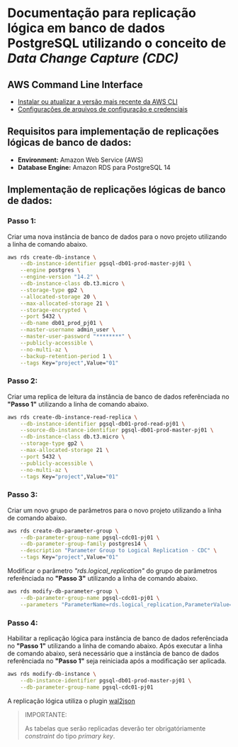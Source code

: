 # **Documentação para replicação lógica em banco de dados PostgreSQL utilizando o conceito de *Data Change Capture (CDC)***

## **AWS Command Line Interface**
- [Instalar ou atualizar a versão mais recente da AWS CLI](https://docs.aws.amazon.com/pt_br/cli/latest/userguide/getting-started-install.html)
- [Configurações de arquivos de configuração e credenciais](https://docs.aws.amazon.com/pt_br/cli/latest/userguide/cli-configure-files.html)

## **Requisitos para implementação de replicações lógicas de banco de dados:**

- **Environment:** Amazon Web Service (AWS)
- **Database Engine:** Amazon RDS para PostgreSQL 14

## **Implementação de replicações lógicas de banco de dados:**

### **Passo 1:**

Criar uma nova instância de banco de dados para o novo projeto utilizando a linha de comando abaixo.

```bash
aws rds create-db-instance \
    --db-instance-identifier pgsql-db01-prod-master-pj01 \
    --engine postgres \
    --engine-version "14.2" \
    --db-instance-class db.t3.micro \
    --storage-type gp2 \
    --allocated-storage 20 \
    --max-allocated-storage 21 \
    --storage-encrypted \
    --port 5432 \
    --db-name db01_prod_pj01 \
    --master-username admin_user \
    --master-user-password "********" \
    --publicly-accessible \
    --no-multi-az \
    --backup-retention-period 1 \
    --tags Key="project",Value="01"
```

### **Passo 2:**

Criar uma replica de leitura da instância de banco de dados referênciada no **"Passo 1"** utilizando a linha de comando abaixo.

```bash
aws rds create-db-instance-read-replica \
    --db-instance-identifier pgsql-db01-prod-read-pj01 \
    --source-db-instance-identifier pgsql-db01-prod-master-pj01 \
    --db-instance-class db.t3.micro \
    --storage-type gp2 \
    --max-allocated-storage 21 \
    --port 5432 \
    --publicly-accessible \
    --no-multi-az \
    --tags Key="project",Value="01"
```

### **Passo 3:**

Criar um novo grupo de parâmetros para o novo projeto utilizando a linha de comando abaixo.

```bash
aws rds create-db-parameter-group \
    --db-parameter-group-name pgsql-cdc01-pj01 \
    --db-parameter-group-family postgres14 \
    --description "Parameter Group to Logical Replication - CDC" \
    --tags Key="project",Value="01"
```

Modificar o parâmetro *"rds.logical_replication"* do grupo de parâmetros referênciada no **"Passo 3"** utilizando a linha de comando abaixo.

```bash
aws rds modify-db-parameter-group \
    --db-parameter-group-name pgsql-cdc01-pj01 \
    --parameters "ParameterName=rds.logical_replication,ParameterValue=1,ApplyMethod=pending-reboot"
```

### **Passo 4:**

Habilitar a replicação lógica para instância de banco de dados referênciada no **"Passo 1"** utilizando a linha de comando abaixo. Após executar a linha de comando abaixo, será necessário que a instância de banco de dados referênciada no **"Passo 1"** seja reiniciada após a modificação ser aplicada.

```bash
aws rds modify-db-instance \
    --db-instance-identifier pgsql-db01-prod-master-pj01 \
    --db-parameter-group-name pgsql-cdc01-pj01
```

A replicação lógica utiliza o plugin [wal2json](https://github.com/eulerto/wal2json)

>IMPORTANTE:
>
>As tabelas que serão replicadas deverão ter obrigatóriamente *constraint* do tipo *primary key*.